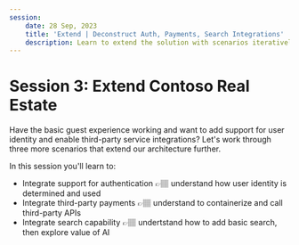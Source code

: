 ```yaml
---
session:
    date: 28 Sep, 2023
    title: 'Extend | Deconstruct Auth, Payments, Search Integrations'
    description: Learn to extend the solution with scenarios iteratively. Understand how to integrate support for authentication, payments and search seamlessly.
---
```


# Session 3: Extend Contoso Real Estate 

Have the basic guest experience working and want to add support for user identity and enable third-party service integrations? Let's work through three more scenarios that extend our architecture further.

In this session you'll learn to:
 - Integrate support for authentication 👉🏽 understand how user identity is determined and used
 - Integrate third-party payments 👉🏽 understand to containerize and call third-party APIs 
 - Integrate search capability 👉🏽 undertstand how to add basic search, then explore value of AI

